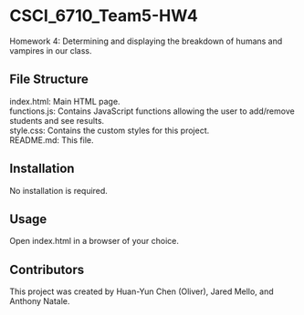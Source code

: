 # CSCI_6710_Team5-HW4
Homework 4: Determining and displaying the breakdown of humans and vampires in our class.

## File Structure
index.html: Main HTML page. <br>
functions.js: Contains JavaScript functions allowing the user to add/remove students and see results. <br>
style.css: Contains the custom styles for this project. <br>
README.md: This file. <br>

## Installation
No installation is required.

## Usage
Open index.html in a browser of your choice.

## Contributors
This project was created by Huan-Yun Chen (Oliver), Jared Mello, and Anthony Natale.